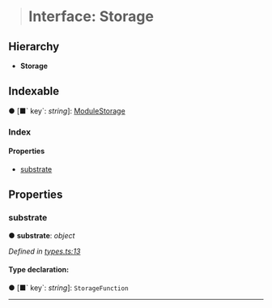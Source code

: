 > # Interface: Storage

## Hierarchy

* **Storage**

## Indexable

● \[■&#x60; key&#x60;: *string*\]: [ModuleStorage](_types_.modulestorage.md)

### Index

#### Properties

* [substrate](_types_.storage.md#substrate)

## Properties

###  substrate

● **substrate**: *object*

*Defined in [types.ts:13](https://github.com/polkadot-js/api/blob/68b07eb/packages/type-storage/src/types.ts#L13)*

#### Type declaration:

● \[■&#x60; key&#x60;: *string*\]: `StorageFunction`

___
